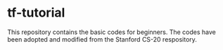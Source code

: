 # tf-tutorial

This repository contains the basic codes for beginners. The codes have been adopted and modified from the Stanford CS-20 respository.

